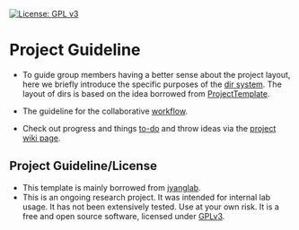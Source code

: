 [![License: GPL v3](https://img.shields.io/badge/License-GPL%20v3-blue.svg)](http://www.gnu.org/licenses/gpl-3.0)

# Project Guideline


- To guide group members having a better sense about the project layout, here we briefly introduce the specific purposes of the [dir system](https://jyanglab.github.io/2017-01-07-project/). The layout of dirs is based on the idea borrowed from [ProjectTemplate](http://projecttemplate.net/architecture.html).

- The guideline for the collaborative [workflow](https://jyanglab.github.io/2017-01-10-project-using-github/).

- Check out progress and things [to-do](TODO.md) and throw ideas via the [project wiki page](https://github.com/jyanglab/brassica-QTL/wiki).


## Project Guideline/License
- This template is mainly borrowed from  [jyanglab](https://jyanglab.github.io/2017-01-10-project-using-github/).
- This is an ongoing research project. It was intended for internal lab usage. It has not been extensively tested. Use at your own risk.
It is a free and open source software, licensed under [GPLv3](LICENSE).
